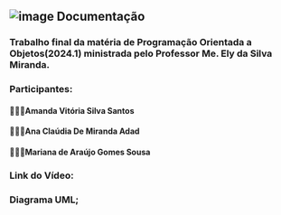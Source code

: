 ## ![image](https://github.com/user-attachments/assets/2215e899-7175-4b1b-a55a-e51edc7ae0f2) Documentação

### Trabalho final da matéria de Programação Orientada a Objetos(2024.1) ministrada pelo Professor Me. Ely da Silva Miranda.
### Participantes:
#### 👩🏽‍💻Amanda Vitória Silva Santos
#### 👩🏻‍💻Ana Claúdia De Miranda Adad
#### 👩🏻‍💻Mariana de Araújo Gomes Sousa

### Link do Vídeo:
#### 
### Diagrama UML;
